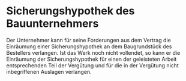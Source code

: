 # Sicherungshypothek des Bauunternehmers

Der Unternehmer kann für seine Forderungen aus dem Vertrag die Einräumung einer Sicherungshypothek an dem Baugrundstück des Bestellers verlangen. Ist das Werk noch nicht vollendet, so kann er die Einräumung der Sicherungshypothek für einen der geleisteten Arbeit entsprechenden Teil der Vergütung und für die in der Vergütung nicht inbegriffenen Auslagen verlangen. 

